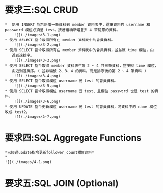 # 要求三:SQL CRUD
    *  使用 INSERT 指令新增一筆資料到 member 資料表中，這筆資料的 username 和 password 欄位必須是 test。接著繼續新增至少 4 筆隨意的資料。
        ![](./images/3-1.png)
    * 使用 SELECT 指令取得所有在 member 資料表中的會員資料。
        ![](./images/3-2.png)
    * 使用 SELECT 指令取得所有在 member 資料表中的會員資料，並按照 time 欄位，由
       近到遠排序。
        ![](./images/3-3.png)
    * 使用 SELECT 指令取得 member 資料表中第 2 ~ 4 共三筆資料，並按照 time 欄位，
       由近到遠排序。( 並非編號 2、3、4 的資料，而是排序後的第 2 ~ 4 筆資料 )
        ![](./images/3-4.png)
    * 使用 SELECT 指令取得欄位 username 是 test 的會員資料。
        ![](./images/3-5.png)
    * 使用 SELECT 指令取得欄位 username 是 test、且欄位 password 也是 test 的資料。
        ![](./images/3-6.png)
    * 使用 UPDATE 指令更新欄位 username 是 test 的會員資料，將資料中的 name 欄位
    改成 test2。
        ![](./images/3-7.png)
# 要求四:SQL Aggregate Functions
    *已經過update指令更新follower_count欄位資料*
    * 
    ![](./images/4-1.png)
# 要求五:SQL JOIN (Optional)
